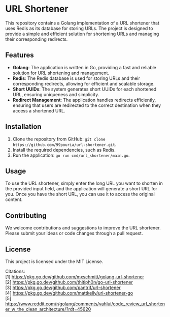 # URL Shortener

This repository contains a Golang implementation of a URL shortener that uses Redis as its database for storing URLs. The project is designed to provide a simple and efficient solution for shortening URLs and managing their corresponding redirects.

## Features

- **Golang**: The application is written in Go, providing a fast and reliable solution for URL shortening and management.
- **Redis**: The Redis database is used for storing URLs and their corresponding redirects, allowing for efficient and scalable storage.
- **Short UUIDs**: The system generates short UUIDs for each shortened URL, ensuring uniqueness and simplicity.
- **Redirect Management**: The application handles redirects efficiently, ensuring that users are redirected to the correct destination when they access a shortened URL.

## Installation

1. Clone the repository from GitHub: `git clone https://github.com/99pouria/url-shortener.git`.
2. Install the required dependencies, such as Redis.
3. Run the application: `go run cmd/url_shortener/main.go`.

## Usage

To use the URL shortener, simply enter the long URL you want to shorten in the provided input field, and the application will generate a short URL for you. Once you have the short URL, you can use it to access the original content.

## Contributing

We welcome contributions and suggestions to improve the URL shortener. Please submit your ideas or code changes through a pull request.

## License

This project is licensed under the MIT License.

Citations:  
[1] https://pkg.go.dev/github.com/mxschmitt/golang-url-shortener  
[2] https://pkg.go.dev/github.com/thitiph0n/go-url-shortener  
[3] https://pkg.go.dev/github.com/pantrif/url-shortener  
[4] https://pkg.go.dev/github.com/mattkelly/url-shortener-go  
[5] https://www.reddit.com/r/golang/comments/vahlui/code_review_url_shortener_w_the_clean_architecture/?rdt=45620
